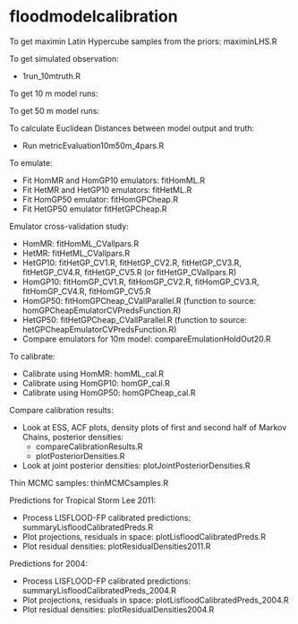 # floodmodelcalibration

To get maximin Latin Hypercube samples from the priors: maximinLHS.R

To get simulated observation:
- 1run_10mtruth.R

To get 10 m model runs:

To get 50 m model runs:


To calculate Euclidean Distances between model output and truth:
- Run metricEvaluation10m50m_4pars.R

To emulate:
- Fit HomMR and HomGP10 emulators: fitHomML.R 
- Fit HetMR and HetGP10 emulators: fitHetML.R
- Fit HomGP50 emulator: fitHomGPCheap.R
- Fit HetGP50 emulator fitHetGPCheap.R

Emulator cross-validation study:
- HomMR: fitHomML_CVallpars.R
- HetMR: fitHetML_CVallpars.R
- HetGP10: fitHetGP_CV1.R, fitHetGP_CV2.R, fitHetGP_CV3.R, fitHetGP_CV4.R, fitHetGP_CV5.R (or fitHetGP_CVallpars.R)
- HomGP10: fitHomGP_CV1.R, fitHomGP_CV2.R, fitHomGP_CV3.R, fitHomGP_CV4.R, fitHomGP_CV5.R
- HomGP50: fitHomGPCheap_CVallParallel.R (function to source: homGPCheapEmulatorCVPredsFunction.R)
- HetGP50: fitHetGPCheap_CVallParallel.R (function to source: hetGPCheapEmulatorCVPredsFunction.R)
- Compare emulators for 10m model: compareEmulationHoldOut20.R


To calibrate:
- Calibrate using HomMR: homML_cal.R
- Calibrate using HomGP10: homGP_cal.R
- Calibrate using HomGP50: homGPCheap_cal.R

Compare calibration results:
- Look at ESS, ACF plots, density plots of first and second half of Markov Chains, posterior densities: 
  - compareCalibrationResults.R 
  - plotPosteriorDensities.R
- Look at joint posterior densities: plotJointPosteriorDensities.R

Thin MCMC samples: thinMCMCsamples.R

Predictions for Tropical Storm Lee 2011:
- Process LISFLOOD-FP calibrated predictions: summaryLisfloodCalibratedPreds.R
- Plot projections, residuals in space: plotLisfloodCalibratedPreds.R
- Plot residual densities: plotResidualDensities2011.R

Predictions for 2004:
- Process LISFLOOD-FP calibrated predictions: summaryLisfloodCalibratedPreds_2004.R
- Plot projections, residuals in space: plotLisfloodCalibratedPreds_2004.R
- Plot residual densities: plotResidualDensities2004.R

